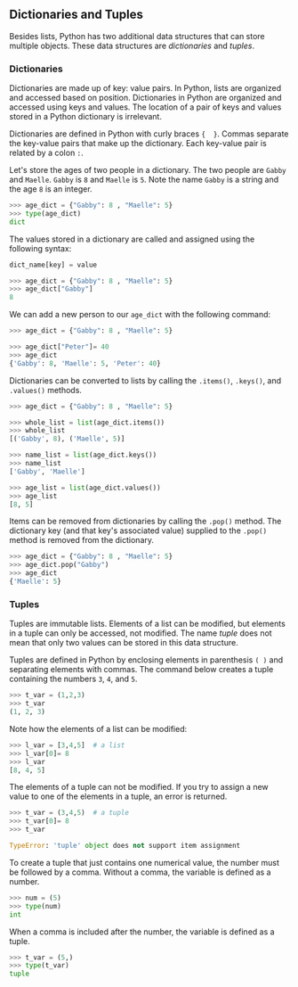 
## Dictionaries and Tuples
Besides lists, Python has two additional data structures that can store multiple objects. These data structures are _dictionaries_ and _tuples_.
### Dictionaries
Dictionaries are made up of key: value pairs. In Python, lists are organized and accessed based on position. Dictionaries in Python are organized and accessed using keys and values. The location of a pair of keys and values stored in a Python dictionary is irrelevant.

Dictionaries are defined in Python with curly braces ```{  }```. Commas separate the key-value pairs that make up the dictionary. Each key-value pair is related by a colon ``` : ```.

Let's store the ages of two people in a dictionary. The two people are ```Gabby``` and ```Maelle```. ```Gabby``` is ```8``` and ```Maelle``` is ```5```. Note the name ```Gabby``` is a string and the age ```8``` is an integer.

```python
>>> age_dict = {"Gabby": 8 , "Maelle": 5}
>>> type(age_dict)
dict
```

The values stored in a dictionary are called and assigned using the following syntax:

```python
dict_name[key] = value
```

```python
>>> age_dict = {"Gabby": 8 , "Maelle": 5}
>>> age_dict["Gabby"]
8
```

We can add a new person to our ```age_dict``` with the following command:

```python
>>> age_dict = {"Gabby": 8 , "Maelle": 5}

>>> age_dict["Peter"]= 40
>>> age_dict
{'Gabby': 8, 'Maelle': 5, 'Peter': 40}
```

Dictionaries can be converted to lists by calling the ```.items()```, ```.keys()```, and ```.values()``` methods. 

```python
>>> age_dict = {"Gabby": 8 , "Maelle": 5}

>>> whole_list = list(age_dict.items())
>>> whole_list
[('Gabby', 8), ('Maelle', 5)]

>>> name_list = list(age_dict.keys())
>>> name_list
['Gabby', 'Maelle']

>>> age_list = list(age_dict.values())
>>> age_list
[8, 5]
```

Items can be removed from dictionaries by calling the ```.pop()``` method. The dictionary key (and that key's associated value) supplied to the ```.pop()``` method is removed from the dictionary.

```python
>>> age_dict = {"Gabby": 8 , "Maelle": 5}
>>> age_dict.pop("Gabby")
>>> age_dict
{'Maelle': 5}
```
### Tuples
Tuples are immutable lists. Elements of a list can be modified, but elements in a tuple can only be accessed, not modified. The name _tuple_ does not mean that only two values can be stored in this data structure.

Tuples are defined in Python by enclosing elements in parenthesis ```( )``` and separating elements with commas. The command below creates a tuple containing the numbers ```3```, ```4```, and ```5```.


```python
>>> t_var = (1,2,3)
>>> t_var
(1, 2, 3)
```

Note how the elements of a list can be modified: 

```python
>>> l_var = [3,4,5]  # a list
>>> l_var[0]= 8
>>> l_var
[8, 4, 5]
```

The elements of a tuple can not be modified. If you try to assign a new value to one of the elements in a tuple, an error is returned.

```python
>>> t_var = (3,4,5)  # a tuple
>>> t_var[0]= 8
>>> t_var

TypeError: 'tuple' object does not support item assignment
```

To create a tuple that just contains one numerical value, the number must be followed by a comma. Without a comma, the variable is defined as a number.

```python
>>> num = (5)
>>> type(num)
int
```

When a comma is included after the number, the variable is defined as a tuple.

```python
>>> t_var = (5,)
>>> type(t_var)
tuple
```
 

